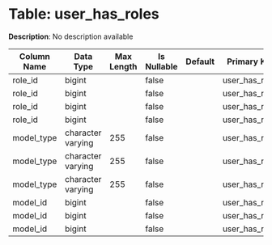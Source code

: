 # Table: user_has_roles

**Description**: No description available

| Column Name | Data Type | Max Length | Is Nullable | Default | Primary Key | Foreign Key |
|-------------|-----------|------------|-------------|---------|-------------|-------------|
| role_id | bigint |  | false |  | user_has_roles | user_has_roles |
| role_id | bigint |  | false |  | user_has_roles | user_has_roles |
| role_id | bigint |  | false |  | user_has_roles | user_has_roles |
| role_id | bigint |  | false |  | user_has_roles | roles_dot |
| model_type | character varying | 255 | false |  | user_has_roles | user_has_roles |
| model_type | character varying | 255 | false |  | user_has_roles | user_has_roles |
| model_type | character varying | 255 | false |  | user_has_roles | user_has_roles |
| model_id | bigint |  | false |  | user_has_roles | user_has_roles |
| model_id | bigint |  | false |  | user_has_roles | user_has_roles |
| model_id | bigint |  | false |  | user_has_roles | user_has_roles |
